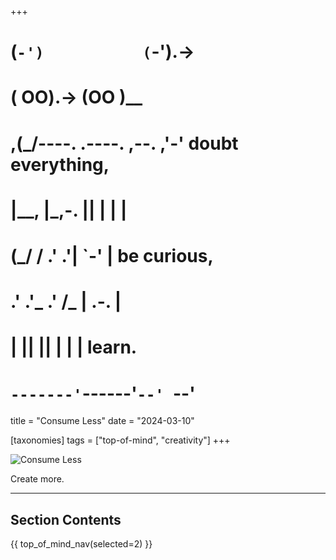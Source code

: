 +++
#   (`-')           (`-').->
#   ( OO).->        (OO )__
# ,(_/----. .----. ,--. ,'-' doubt everything,
# |__,    |\_,-.  ||  | |  |
#  (_/   /    .' .'|  `-'  | be curious,
#  .'  .'_  .'  /_ |  .-.  |
# |       ||      ||  | |  | learn.
# `-------'`------'`--' `--'

title = "Consume Less"
date = "2024-03-10"

[taxonomies]
tags = ["top-of-mind", "creativity"]
+++

![Consume Less](/images/size/w1200/2024/03/consume.png)

Create more.

--------

## Section Contents

{{ top_of_mind_nav(selected=2) }}
